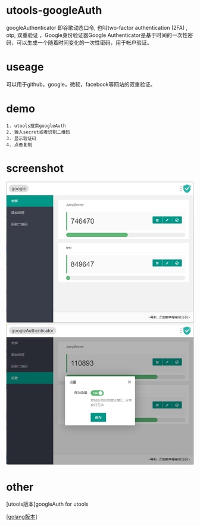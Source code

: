 # utools-googleAuth
googleAuthenticator 即谷歌动态口令, 也叫two-factor authentication (2FA) , otp, 双重验证 ，Google身份验证器Google Authenticator是基于时间的一次性密码，可以生成一个随着时间变化的一次性密码，用于帐户验证。

# useage
可以用于github，google，微软，facebook等网站的双重验证。

# demo
```
1. utools搜索googleAuth
2. 输入secret或者识别二维码
3. 显示验证码
4. 点击复制
```

# screenshot
![截图](https://raw.githubusercontent.com/crazykun/utools-googleAuth/main/img/screenshot.png)
![截图](https://raw.githubusercontent.com/crazykun/utools-googleAuth/main/img/screenshot-set.png)
# other
[utools版本]googleAuth for utools

[[golang版本](https://github.com/crazykun/googleAuth)]


